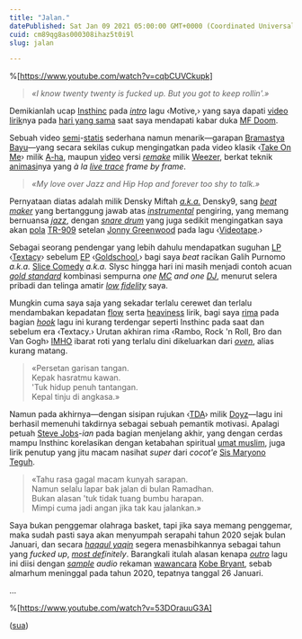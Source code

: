 ```yaml
---
title: "Jalan."
datePublished: Sat Jan 09 2021 05:00:00 GMT+0000 (Coordinated Universal Time)
cuid: cm89qg8as000308ihaz5t0i9l
slug: jalan

---
```


%[https://www.youtube.com/watch?v=cqbCUVCkupk] 

> *«I know twenty twenty is fucked up. But you got to keep rollin'.»*

Demikianlah ucap [Insthinc](https://soundcloud.com/insthinc) pada [*intro*](https://en.wikipedia.org/wiki/Introduction_\(music\)) lagu ‹Motive,› yang saya dapati [video lirik](https://youtube.com/watch?v=cqbCUVCkupk)nya pada [hari yang sama](/dooms-day) saat saya mendapati kabar duka [MF Doom](https://en.wikipedia.org/wiki/MF_Doom).

Sebuah video [semi](https://en.wiktionary.org/wiki/semi-)\-[statis](https://en.wiktionary.org/wiki/static#Adjective) sederhana namun menarik—garapan [Bramastya Bayu](https://instagram.com/b.t.t.b)—yang secara sekilas cukup mengingatkan pada video klasik ‹[Take On Me](https://youtube.com/watch?v=djV11Xbc914)› milik [A-ha](https://en.wikipedia.org/wiki/A-ha), maupun [video](https://youtube.com/watch?v=f7RwDnZI7Tw) versi [*remake*](https://en.wikipedia.org/wiki/Remake) milik [Weezer](https://en.wikipedia.org/wiki/Weezer), berkat teknik [animasi](https://en.wikipedia.org/wiki/Animation)nya yang *à la* [*live trace*](https://en.wikipedia.org/wiki/Rotoscoping) *frame by frame*.

> *«My love over Jazz and Hip Hop and forever too shy to talk.»*

Pernyataan diatas adalah milik Densky Miftah [*a.k.a.*](https://en.wikipedia.org/wiki/Aka) Densky9, sang [*beat maker*](https://en.wikipedia.org/wiki/Hip_hop_production#Music_production) yang bertanggung jawab atas [*instrumental*](https://en.wikipedia.org/wiki/Instrumental) pengiring, yang memang bernuansa [*jazz*](https://en.wikipedia.org/wiki/Jazz), dengan [*snare drum*](https://en.wikipedia.org/wiki/Snare_drum) yang juga sedikit mengingatkan saya akan [pola](https://en.wikipedia.org/wiki/Drum_beat) [TR-909](https://en.wikipedia.org/wiki/Roland_TR-909) setelan [Jonny Greenwood](https://en.wikipedia.org/wiki/Jonny_Greenwood) pada lagu ‹[Videotape](https://youtube.com/watch?v=isETL6R7x2w).›

Sebagai seorang pendengar yang lebih dahulu mendapatkan suguhan [LP](https://en.wikipedia.org/wiki/LP_record) ‹[Textacy](https://instagram.com/defbloc/p/BiV-kaUjP2f)› sebelum [EP](https://en.wikipedia.org/wiki/Extended_play) ‹[Goldschool](https://youtube.com/watch?v=b1t8cLIPRJQ),› bagi saya *beat* racikan Galih Purnomo *a.k.a.* [Slice Comedy](https://soundcloud.com/slice-comedy) *a.k.a.* Slysc hingga hari ini masih menjadi contoh acuan [*gold standard*](https://en.wiktionary.org/wiki/gold_standard#Noun) kombinasi sempurna *one* [*MC*](https://en.wikipedia.org/wiki/Rapping) *and one* [*DJ*](https://en.wikipedia.org/wiki/Disc_jockey), menurut selera pribadi dan telinga amatir [*low fidelity*](https://en.wiktionary.org/wiki/low_fidelity) saya.

Mungkin cuma saya saja yang sekadar terlalu cerewet dan terlalu mendambakan kepadatan [flow](https://en.wiktionary.org/wiki/flow#Noun) serta [heaviness](https://en.wiktionary.org/wiki/heaviness#Noun) lirik, bagi saya [rima](https://en.wikipedia.org/wiki/Rhyme) pada bagian [*hook*](https://en.wikipedia.org/wiki/Hook_\(music\)) lagu ini kurang terdengar seperti Insthinc pada saat dan sebelum era ‹Textacy.› Urutan akhiran rima ‹Rambo, Rock 'n Roll, Bro dan Van Gogh› [IMHO](https://en.wiktionary.org/wiki/IMHO#Phrase) ibarat roti yang terlalu dini dikeluarkan dari [*oven*](https://en.wikipedia.org/wiki/Oven), alias kurang matang.

> «Persetan garisan tangan.  
> Kepak hasratmu kawan.  
> 'Tuk hidup penuh tantangan.  
> Kepal tinju di angkasa.»

Namun pada akhirnya—dengan sisipan rujukan ‹[TDA](https://soundcloud.com/grimloc/doyz-tinju-di-angkasa)› milik [Doyz](https://soundcloud.com/doyzdanoyz)—lagu ini berhasil memenuhi takdirnya sebagai sebuah pemantik motivasi. Apalagi petuah [Steve Jobs](https://www.washingtonpost.com/blogs/answer-sheet/post/steve-jobs-told-students-stay-hungry-stay-foolish/2011/10/05/gIQA1qVjOL_blog.html)\-*ian* pada bagian menjelang akhir, yang dengan cerdas mampu Insthinc korelasikan dengan ketabahan spiritual [umat muslim](https://en.wikipedia.org/wiki/Ramadan), juga lirik penutup yang jitu macam nasihat *super* dari *cocot'e* [Sis Maryono Teguh](https://en.wikipedia.org/wiki/Mario_Teguh).

> «Tahu rasa gagal macam kunyah sarapan.  
> Namun selalu lapar bak jalan di bulan Ramadhan.  
> Bukan alasan 'tuk tidak tuang bumbu harapan.  
> Mimpi cuma jadi angan jika tak kau jalankan.»

Saya bukan penggemar olahraga basket, tapi jika saya memang penggemar, maka sudah pasti saya akan menyumpah serapahi tahun 2020 sejak bulan Januari, dan secara [*haqqul yaqin*](https://en.wikipedia.org/wiki/Yaqeen#Haqq-ul-yaqeen_\(the_final_level_of_certainty_gained_through_experience\)) segera menasbihkannya sebagai tahun yang *fucked up*, [*most def*](https://en.wikipedia.org/wiki/Mos_Def)*initely*. Barangkali itulah alasan kenapa [*outro*](https://en.wiktionary.org/wiki/outro#Noun) lagu ini diisi dengan [*sample*](https://en.wikipedia.org/wiki/Sampling_\(music\)) *audio* rekaman [wawancara](https://youtube.com/watch?v=53DOrauuG3A) [Kobe Bryant](https://en.wikipedia.org/wiki/Kobe_Bryant), sebab almarhum meninggal pada tahun 2020, tepatnya tanggal 26 Januari.

…

%[https://www.youtube.com/watch?v=53DOrauuG3A] 

([sua](https://sua.ist))